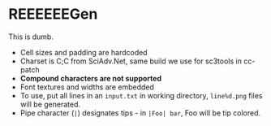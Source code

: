 # REEEEEEGen

This is dumb.

- Cell sizes and padding are hardcoded
- Charset is C;C from SciAdv.Net, same build we use for sc3tools in cc-patch
- **Compound characters are not supported**
- Font textures and widths are embedded
- To use, put all lines in an `input.txt` in working directory, `line%d.png` files will be generated.
- Pipe character (`|`) designates tips - in `|Foo| bar`, Foo will be tip colored.